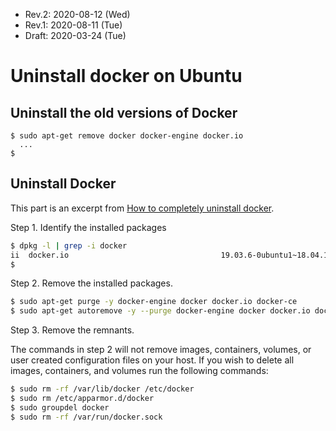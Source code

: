 * Rev.2: 2020-08-12 (Wed)
* Rev.1: 2020-08-11 (Tue)
* Draft: 2020-03-24 (Tue)

# Uninstall docker on Ubuntu

## Uninstall the old versions of Docker

```
$ sudo apt-get remove docker docker-engine docker.io
  ...
$
```

## Uninstall Docker

This part is an excerpt from [How to completely uninstall docker](https://askubuntu.com/questions/935569/how-to-completely-uninstall-docker).

Step 1. Identify the installed packages

```bash
$ dpkg -l | grep -i docker
ii  docker.io                                  19.03.6-0ubuntu1~18.04.1                         amd64        Linux container runtime
$
```

Step 2. Remove the installed packages.

```bash
$ sudo apt-get purge -y docker-engine docker docker.io docker-ce
$ sudo apt-get autoremove -y --purge docker-engine docker docker.io docker-ce
```

Step 3. Remove the remnants. 

The commands in step 2 will not remove images, containers, volumes, or user created configuration files on your host. If you wish to delete all images, containers, and volumes run the following commands:

```bash
$ sudo rm -rf /var/lib/docker /etc/docker
$ sudo rm /etc/apparmor.d/docker
$ sudo groupdel docker
$ sudo rm -rf /var/run/docker.sock
```
